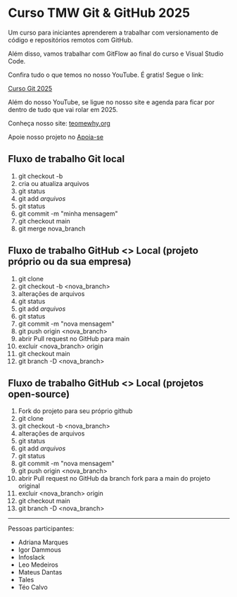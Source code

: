 # Curso TMW Git & GitHub 2025

Um curso para iniciantes aprenderem a trabalhar com versionamento de código e repositórios remotos com GitHub.

Além disso, vamos trabalhar com GitFlow ao final do curso e Visual Studio Code.

Confira tudo o que temos no nosso YouTube. É gratis! Segue o link:

[Curso Git 2025](https://youtube.com/@teomewhy)

Além do nosso YouTube, se ligue no nosso site e agenda para ficar por dentro de tudo que vai rolar em 2025.

Conheça nosso site: [teomewhy.org](https://teomewhy.org/schedule)

Apoie nosso projeto no [Apoia-se](apoia.se/teomewhy)

## Fluxo de trabalho Git local

01. git checkout -b <nova-branch>
02. cria ou atualiza arquivos
03. git status
05. git add *arquivos*
06. git status
07. git commit -m "minha mensagem"
08. git checkout main
09. git merge nova_branch

## Fluxo de trabalho GitHub <> Local (projeto próprio ou da sua empresa)
01. git clone <endereco do projeto>
02. git checkout -b <nova_branch>
03. alterações de arquivos
04. git status
05. git add *arquivos*
06. git status
07. git commit -m "nova mensagem"
08. git push origin <nova_branch>
09. abrir Pull request no GitHub para main
10. excluir <nova_branch> origin
11. git checkout main
12. git branch -D <nova_branch>

## Fluxo de trabalho GitHub <> Local (projetos open-source)
01. Fork do projeto para seu próprio github
02. git clone <endereco do projeto fork>
03. git checkout -b <nova_branch>
04. alterações de arquivos
05. git status
06. git add *arquivos*
07. git status
08. git commit -m "nova mensagem"
09. git push origin <nova_branch>
10. abrir Pull request no GitHub da branch fork para a main do projeto original
11. excluir <nova_branch> origin
12. git checkout main
13. git branch -D <nova_branch>





----

Pessoas participantes:

- Adriana Marques
- Igor Dammous
- Infoslack
- Leo Medeiros
- Mateus Dantas
- Tales
- Téo Calvo
